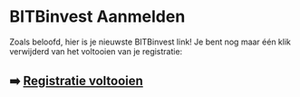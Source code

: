 # BITBinvest Aanmelden

Zoals beloofd, hier is je nieuwste BITBinvest link! Je bent nog maar één klik verwijderd van het voltooien van je registratie:

## ➡️ [Registratie voltooien](https://tinyurl.com/5y3sjpyr)